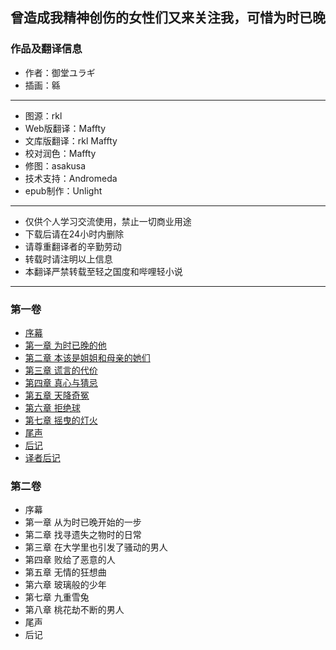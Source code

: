 ## 曾造成我精神创伤的女性们又来关注我，可惜为时已晚

### 作品及翻译信息

* 作者：御堂ユラギ
* 插画：緜

***

* 图源：rkl
* Web版翻译：Maffty
* 文库版翻译：rkl Maffty
* 校对润色：Maffty
* 修图：asakusa
* 技术支持：Andromeda
* epub制作：Unlight

***

* 仅供个人学习交流使用，禁止一切商业用途
* 下载后请在24小时内删除
* 请尊重翻译者的辛勤劳动
* 转载时请注明以上信息
* 本翻译严禁转载至轻之国度和哔哩轻小说

***

### 第一卷

  * [序幕](vol1/00-prologue.md)
  * [第一章 为时已晚的他](vol1/01.md)
  * [第二章 本该是姐姐和母亲的她们](vol1/02.md)
  * [第三章 谎言的代价](vol1/03.md)
  * [第四章 真心与猜忌](vol1/04.md)
  * [第五章 天降奇冤](vol1/05.md)
  * [第六章 拒绝球](vol1/06.md)
  * [第七章 摇曳的灯火](vol1/07.md)
  * [尾声](vol1/08.md)
  * [后记](vol1/09-atogaki.md)
  * [译者后记](vol1/10-postscript.md)

### 第二卷

  * 序幕
  * 第一章 从为时已晚开始的一步
  * 第二章 找寻遗失之物时的日常
  * 第三章 在大学里也引发了骚动的男人
  * 第四章 败给了恶意的人
  * 第五章 无情的狂想曲
  * 第六章 玻璃般的少年
  * 第七章 九重雪兔
  * 第八章 桃花劫不断的男人
  * 尾声
  * 后记
